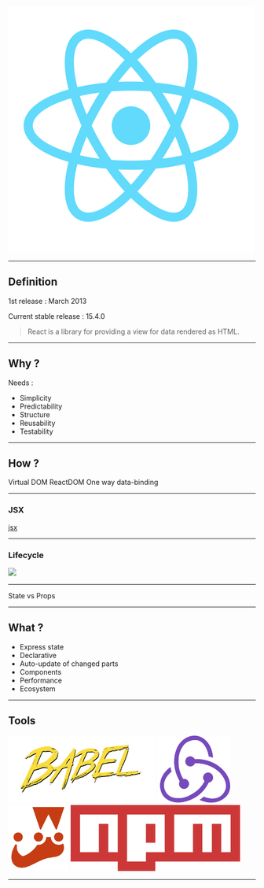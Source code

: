 <img src="assets/imgs/react-logo.png" width="500px">

---

## Definition

1st release : March 2013

Current stable release : 15.4.0

> React is a library for providing a view for data rendered as HTML.

---


## Why ?

Needs :

* Simplicity
* Predictability
* Structure
* Reusability
* Testability

---

## How ?

Virtual DOM
ReactDOM
One way data-binding

---

### JSX

[jsx](http://buildwithreact.com/tutorial/jsx)

---

### Lifecycle

<img src="https://cdn-images-1.medium.com/max/1600/0*VoYsN6eq7I_wjVV5.png" width="650px">

---

State vs Props

---

## What ?

* Express state
* Declarative
* Auto-update of changed parts
* Components
* Performance
* Ecosystem

---

## Tools

<img src="assets/imgs/babel-logo.png" width="300px">
<img src="assets/imgs/redux-logo.png" width="150px">
<img src="assets/imgs/jest-logo.png" width="123px">
<img src="assets/imgs/npm-logo.png" width="345px">


----


